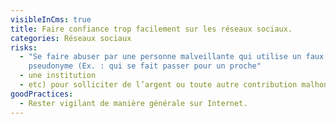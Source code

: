 ```yaml
---
visibleInCms: true
title: Faire confiance trop facilement sur les réseaux sociaux.
categories: Réseaux sociaux
risks:
  - "Se faire abuser par une personne malveillante qui utilise un faux
    pseudonyme (Ex. : qui se fait passer pour un proche"
  - une institution
  - etc) pour solliciter de l’argent ou toute autre contribution malhonnête.
goodPractices:
  - Rester vigilant de manière générale sur Internet.
---
```

